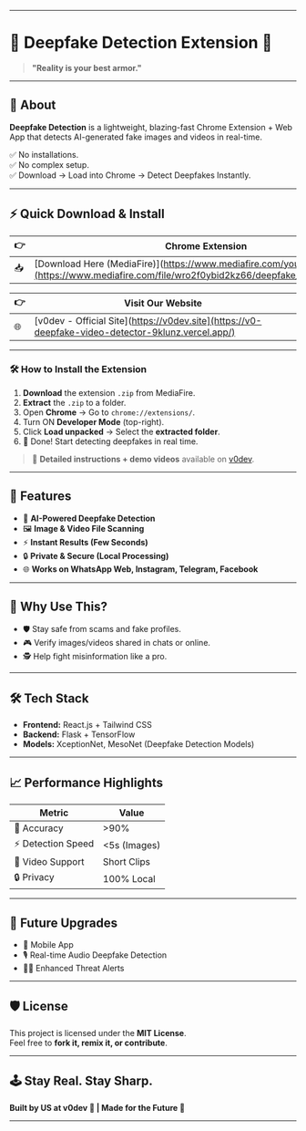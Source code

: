 

---

# 🚀 Deepfake Detection Extension 🎯

> **"Reality is your best armor."**  

---

## 🌌 About

**Deepfake Detection** is a lightweight, blazing-fast Chrome Extension + Web App that detects AI-generated fake images and videos in real-time.  

✅ No installations.  
✅ No complex setup.  
✅ Download → Load into Chrome → Detect Deepfakes Instantly.

---

## ⚡ Quick Download & Install

| 👉 | **Chrome Extension** |
|----|----------------------|
| 📥 | [Download Here (MediaFire)](https://www.mediafire.com/your-extension-link](https://www.mediafire.com/file/wro2f0ybid2kz66/deepfake_extension.crx/file) |

| 👉 | **Visit Our Website** |
|----|-----------------------|
| 🌐 | [v0dev - Official Site](https://v0dev.site](https://v0-deepfake-video-detector-9klunz.vercel.app/) |

---

### 🛠️ How to Install the Extension

1. **Download** the extension `.zip` from MediaFire.
2. **Extract** the `.zip` to a folder.
3. Open **Chrome** → Go to `chrome://extensions/`.
4. Turn ON **Developer Mode** (top-right).
5. Click **Load unpacked** → Select the **extracted folder**.
6. 🎯 Done! Start detecting deepfakes in real time.

> 📖 **Detailed instructions + demo videos** available on [v0dev](https://v0dev.site).

---

## 🌟 Features

- 🧠 **AI-Powered Deepfake Detection**
- 🖼️ **Image & Video File Scanning**
- ⚡ **Instant Results (Few Seconds)**
- 🔒 **Private & Secure (Local Processing)**
- 🌐 **Works on WhatsApp Web, Instagram, Telegram, Facebook**

---

## 🎯 Why Use This?

- 🛡️ Stay safe from scams and fake profiles.
- 🎮 Verify images/videos shared in chats or online.
- 🕵️ Help fight misinformation like a pro.

---

## 🛠️ Tech Stack

- **Frontend:** React.js + Tailwind CSS
- **Backend:** Flask + TensorFlow
- **Models:** XceptionNet, MesoNet (Deepfake Detection Models)

---

## 📈 Performance Highlights

| Metric              | Value         |
|---------------------|---------------|
| 🎯 Accuracy         | >90%          |
| ⚡ Detection Speed  | <5s (Images)  |
| 🎥 Video Support    | Short Clips   |
| 🔒 Privacy          | 100% Local    |

---

## 🚀 Future Upgrades

- 📱 Mobile App
- 🎙️ Real-time Audio Deepfake Detection
- 🕵️‍♂️ Enhanced Threat Alerts

---

## 🛡️ License

This project is licensed under the **MIT License**.  
Feel free to **fork it, remix it, or contribute**.

---

## 🕹️ Stay Real. Stay Sharp.

**Built by US at v0dev 🚀 | Made for the Future 🌌**

---

